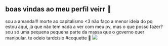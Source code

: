 ## boas vindas ao meu perfil veirr 🦢 

sou a amanda!!!
morte ao capitalismo <3 
não faço a menor ideia do pq estou aqui, já que não tem nada a ver com meu pv, mas o que posso fazer? sou só uma pequena pequena parte da massa que o governo quer manipular. 
te odeio tardcisio #coquette 🎀
![](https://www.icegif.com/wp-content/uploads/2022/06/icegif-264.gif)
